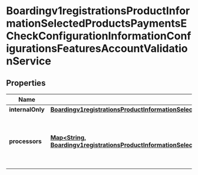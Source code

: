 
# Boardingv1registrationsProductInformationSelectedProductsPaymentsECheckConfigurationInformationConfigurationsFeaturesAccountValidationService

## Properties
Name | Type | Description | Notes
------------ | ------------- | ------------- | -------------
**internalOnly** | [**Boardingv1registrationsProductInformationSelectedProductsPaymentsECheckConfigurationInformationConfigurationsFeaturesAccountValidationServiceInternalOnly**](Boardingv1registrationsProductInformationSelectedProductsPaymentsECheckConfigurationInformationConfigurationsFeaturesAccountValidationServiceInternalOnly.md) |  |  [optional]
**processors** | [**Map&lt;String, Boardingv1registrationsProductInformationSelectedProductsPaymentsECheckConfigurationInformationConfigurationsFeaturesAccountValidationServiceProcessors&gt;**](Boardingv1registrationsProductInformationSelectedProductsPaymentsECheckConfigurationInformationConfigurationsFeaturesAccountValidationServiceProcessors.md) | *NEW* Payment Processing connection used to support eCheck, aka ACH, payment methods. Example * \&quot;bofaach\&quot; * \&quot;wellsfargoach\&quot;  |  [optional]



